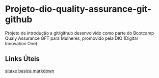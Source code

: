 # Projeto-dio-quality-assurance-git-github
Projeto de introdução a git/github desenvolvido como parte do Bootcamp Qualy Assurance GFT para Mulheres, promovido pela DIO (Digital Innovation One). 

## Links Úteis
[sitaxe basica markdown](https://markdownlivepreview.com/) 
